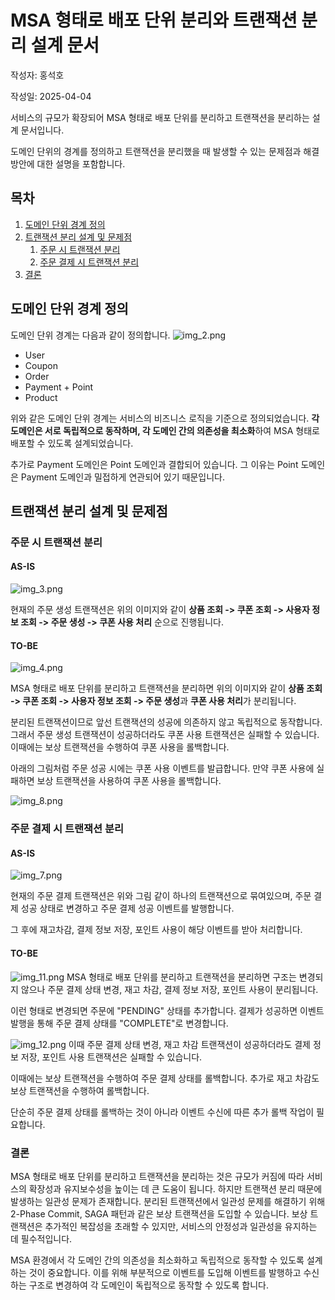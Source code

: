 # MSA 형태로 배포 단위 분리와 트랜잭션 분리 설계 문서

작성자: 홍석호

작성일: 2025-04-04

서비스의 규모가 확장되어 MSA 형태로 배포 단위를 분리하고 트랜잭션을 분리하는 설계 문서입니다.

도메인 단위의 경계를 정의하고 트랜잭션을 분리했을 때 발생할 수 있는 문제점과 해결 방안에 대한 설명을 포함합니다.

## 목차

1. [도메인 단위 경계 정의](#도메인-단위-경계-정의)
2. [트랜잭션 분리 설계 및 문제점](#트랜잭션-분리-설계-및-문제점)
    1. [주문 시 트랜잭션 분리](#주문-시-트랜잭션-분리)
    2. [주문 결제 시 트랜잭션 분리](#주문-결제-시-트랜잭션-분리)
5. [결론](#결론)

## 도메인 단위 경계 정의

도메인 단위 경계는 다음과 같이 정의합니다.
![img_2.png](image/img_2.png)

- User
- Coupon
- Order
- Payment + Point
- Product

위와 같은 도메인 단위 경계는 서비스의 비즈니스 로직을 기준으로 정의되었습니다.
**각 도메인은 서로 독립적으로 동작하며, 각 도메인 간의 의존성을 최소화**하여 MSA 형태로 배포할 수 있도록 설계되었습니다.

추가로 Payment 도메인은 Point 도메인과 결합되어 있습니다.
그 이유는 Point 도메인은 Payment 도메인과 밀접하게 연관되어 있기 때문입니다.

## 트랜잭션 분리 설계 및 문제점

### 주문 시 트랜잭션 분리

#### AS-IS

![img_3.png](image/img_3.png)

현재의 주문 생성 트랜잭션은 위의 이미지와 같이 **상품 조회 -> 쿠폰 조회 -> 사용자 정보 조회 -> 주문 생성 -> 쿠폰 사용 처리** 순으로 진행됩니다.

#### TO-BE

![img_4.png](image/img_4.png)

MSA 형태로 배포 단위를 분리하고 트랜잭션을 분리하면 위의 이미지와 같이 **상품 조회 -> 쿠폰 조회 -> 사용자 정보 조회 -> 주문 생성**과 **쿠폰 사용 처리**가 분리됩니다.

분리된 트랜잭션이므로 앞선 트랜잭션의 성공에 의존하지 않고 독립적으로 동작합니다.
그래서 주문 생성 트랜잭션이 성공하더라도 쿠폰 사용 트랜잭션은 실패할 수 있습니다.
이때에는 보상 트랜잭션을 수행하여 쿠폰 사용을 롤백합니다.

아래의 그림처럼 주문 성공 시에는 쿠폰 사용 이벤트를 발급합니다.
만약 쿠폰 사용에 실패하면 보상 트랜잭션을 사용하여 쿠폰 사용을 롤백합니다.

![img_8.png](image/img_8.png)


### 주문 결제 시 트랜잭션 분리
#### AS-IS

![img_7.png](image/img_7.png)

현재의 주문 결제 트랜잭션은 위와 그림 같이 하나의 트랜잭션으로 묶여있으며, 주문 결제 성공 상태로 변경하고 주문 결제 성공 이벤트를 발행합니다.

그 후에 재고차감, 결제 정보 저장, 포인트 사용이 해당 이벤트를 받아 처리합니다.



#### TO-BE
![img_11.png](image/img_11.png)
MSA 형태로 배포 단위를 분리하고 트랜잭션을 분리하면 구조는 변경되지 않으나 주문 결제 상태 변경, 재고 차감, 결제 정보 저장, 포인트 사용이 분리됩니다.

이런 형태로 변경되면 주문에 "PENDING" 상태를 추가합니다. 결제가 성공하면 이벤트 발행을 통해 주문 결제 상태를 "COMPLETE"로 변경합니다.

![img_12.png](image/img_12.png)
이때 주문 결제 상태 변경, 재고 차감 트랜잭션이 성공하더라도 결제 정보 저장, 포인트 사용 트랜잭션은 실패할 수 있습니다.

이때에는 보상 트랜잭션을 수행하여 주문 결제 상태를 롤백합니다. 추가로 재고 차감도 보상 트랜잭션을 수행하여 롤백합니다.

단순히 주문 결제 상태를 롤백하는 것이 아니라 이벤트 수신에 따른 추가 롤백 작업이 필요합니다.

### 결론
MSA 형태로 배포 단위를 분리하고 트랜잭션을 분리하는 것은 규모가 커짐에 따라 서비스의 확장성과 유지보수성을 높이는 데 큰 도움이 됩니다.
하지만 트랜잭션 분리 때문에 발생하는 일관성 문제가 존재합니다.
분리된 트랜잭션에서 일관성 문제를 해결하기 위해 2-Phase Commit, SAGA 패턴과 같은 보상 트랜잭션을 도입할 수 있습니다.
보상 트랜잭션은 추가적인 복잡성을 초래할 수 있지만, 서비스의 안정성과 일관성을 유지하는 데 필수적입니다.

MSA 환경에서 각 도메인 간의 의존성을 최소화하고 독립적으로 동작할 수 있도록 설계하는 것이 중요합니다.
이를 위해 부분적으로 이벤트를 도입해 이벤트를 발행하고 수신하는 구조로 변경하여 각 도메인이 독립적으로 동작할 수 있도록 합니다.
